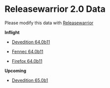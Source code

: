 

Releasewarrior 2.0 Data
=======================

Please modify this data with [Releasewarrior](https://github.com/mozilla-releng/releasewarrior-2.0)

**Inflight**

* [Devedition 64.0b11](/inflight/devedition/devedition-devedition-64.0b11.md)

* [Fennec 64.0b11](/inflight/fennec/fennec-beta-64.0b11.md)

* [Firefox 64.0b11](/inflight/firefox/firefox-beta-64.0b11.md)

**Upcoming**

* [Devedition 65.0b1](/upcoming/devedition/devedition-devedition-65.0b1.md)

